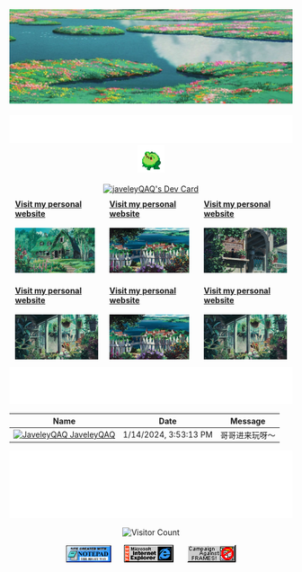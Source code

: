 <!-- - 👋 Hi, I’m @JaveleyQAQ
- 👀 I’m interested in ...
- 🌱 I’m currently learning ...
- 💞️ I’m looking to collaborate on ...
- 📫 How to reach me ... -->

<!---
JaveleyQAQ/JaveleyQAQ is a ✨ special ✨ repository because its `README.md` (this file) appears on your GitHub profile.
You can click the Preview link to take a look at your changes.
--->




<!-- "Hero" Header -->
<div align="center">
  <img src="./images/head.jpg" style="max-width: 100%;" alt="Welcome to my Github Profile" />
  <br />
  <br />
	 <img height="50" alt="My Name is Javeley and I like" src="./images/psersonal_note.svg" />
  <img alt="Afrog" height="50" src="images/afrog.gif"> 

  <br />
  <br />
<a href="https://app.daily.dev/javeley"><img src="https://api.daily.dev/devcards/5602940ab3c248749ccc790d07373cf5.png?r=w4c" width="150" alt="javeleyQAQ's Dev Card"/></a>
</div>

<!-- Social -->
<div style="display: flex; justify-content: center;">
  <div style="margin: 10px;">
    <a href="https://brunnerliv.io">
      <strong>Visit my personal website </strong>
      <br />
      <br />
      <img alt="Globe" height="80" src="images/1.jpg">
    </a>
  </div>
    <div style="margin: 10px;">
    <a href="https://javeley.vercel.app/">
      <strong>Visit my personal website </strong>
      <br />
      <br />
      <img alt="Globe" height="80" src="images/2.jpg">
    </a>
  </div>
  <div style="margin: 10px;">
    <a href="https://javeley.vercel.app/">
      <strong>Visit my personal website </strong>
      <br />
      <br />
      <img alt="Globe" height="80" src="images/3.jpg">
    </a>
  </div>
</div>
<div style="display: flex; justify-content: center;">
  <div style="margin: 10px;">
    <a href="https://javeley.vercel.app/">
      <strong>Visit my personal website </strong>
      <br />
      <br />
      <img alt="Globe" height="80" src="images/4.jpg">
    </a>
  </div>
    <div style="margin: 10px;">
    <a href="https://javeley.vercel.app/">
      <strong>Visit my personal website </strong>
      <br />
      <br />
      <img alt="Globe" height="80" src="images/2.jpg">
    </a>
  </div>
  <div style="margin: 10px;">
    <a href="https://javeley.vercel.app/">
      <strong>Visit my personal website </strong>
      <br />
      <br />
      <img alt="Globe" height="80" src="images/4.jpg">
    </a>
  </div>
</div>



<div align="center">
<a href="https://github.com/JaveleyQAQ/JaveleyQAQ/issues/1#issuecomment-new"><img src="images/guestbook.svg"></a> 
</div>


<!-- Guestbook -->
| Name | Date | Message |
|---|---|---|
| <a href="https://github.com/JaveleyQAQ"><img width="24" src="https://avatars.githubusercontent.com/u/132129852?v=4" alt="JaveleyQAQ" /> JaveleyQAQ</a> |1/14/2024, 3:53:13 PM| 哥哥进来玩呀～

<!-- /Guestbook -->

<!-- Footer -->

<div align="center">

<img height="120" alt="Thanks for visiting me" width="100%" src="./images/marquee.svg" />
<br />

![Visitor Count](https://profile-counter.glitch.me/JaveleyQAQ/count.svg)


<img src="./images/notepad.gif" alt="Site created with Notepad" height="30" />
<!-- "margin-right: whatever;" -->
<span>&nbsp;&nbsp;&nbsp;&nbsp;</span>  
<img src="./images/ie_logo.gif" alt="Microsoft Internet Explorer" />
<span>&nbsp;&nbsp;&nbsp;&nbsp;</span>  
<img src="./images/noframes.gif" alt="Microsoft Internet Explorer" />

</div>


